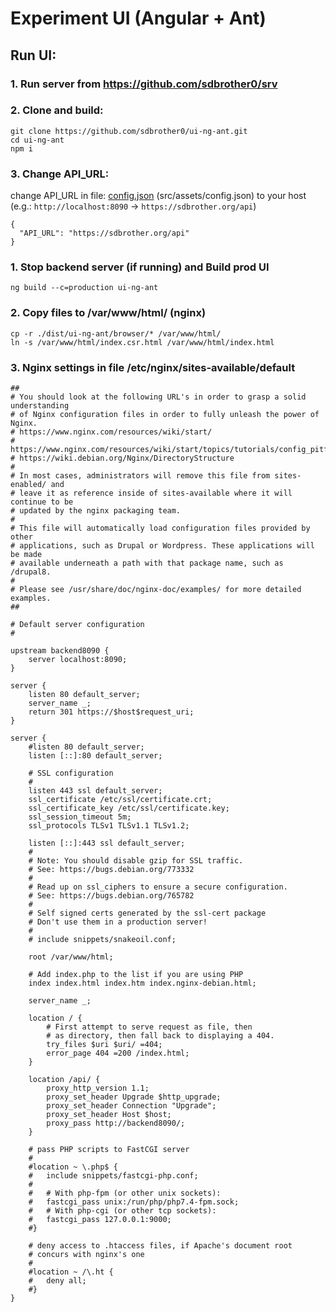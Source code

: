# Experiment UI (Angular + Ant)

## Run UI:

### 1. Run server from https://github.com/sdbrother0/srv

### 2. Clone and build:

```
git clone https://github.com/sdbrother0/ui-ng-ant.git
cd ui-ng-ant
npm i
```

### 3. Change API_URL:

change API_URL in file: [config.json](src/assets/config.json) (src/assets/config.json) to your host
(e.g.: `http://localhost:8090` -> `https://sdbrother.org/api`)
```
{
  "API_URL": "https://sdbrother.org/api"
}
```

### 1. Stop backend server (if running) and Build prod UI
```
ng build --c=production ui-ng-ant
```

### 2. Copy files to /var/www/html/ (nginx)
```
cp -r ./dist/ui-ng-ant/browser/* /var/www/html/
ln -s /var/www/html/index.csr.html /var/www/html/index.html
```

### 3. Nginx settings in file /etc/nginx/sites-available/default
```
##
# You should look at the following URL's in order to grasp a solid understanding
# of Nginx configuration files in order to fully unleash the power of Nginx.
# https://www.nginx.com/resources/wiki/start/
# https://www.nginx.com/resources/wiki/start/topics/tutorials/config_pitfalls/
# https://wiki.debian.org/Nginx/DirectoryStructure
#
# In most cases, administrators will remove this file from sites-enabled/ and
# leave it as reference inside of sites-available where it will continue to be
# updated by the nginx packaging team.
#
# This file will automatically load configuration files provided by other
# applications, such as Drupal or Wordpress. These applications will be made
# available underneath a path with that package name, such as /drupal8.
#
# Please see /usr/share/doc/nginx-doc/examples/ for more detailed examples.
##

# Default server configuration
#

upstream backend8090 {
	server localhost:8090;
}

server {
	listen 80 default_server;
	server_name _;
	return 301 https://$host$request_uri;
}

server {
	#listen 80 default_server;
	listen [::]:80 default_server;

	# SSL configuration
	#
	listen 443 ssl default_server;
	ssl_certificate /etc/ssl/certificate.crt;
	ssl_certificate_key /etc/ssl/certificate.key;
	ssl_session_timeout 5m;
	ssl_protocols TLSv1 TLSv1.1 TLSv1.2;

	listen [::]:443 ssl default_server;
	#
	# Note: You should disable gzip for SSL traffic.
	# See: https://bugs.debian.org/773332
	#
	# Read up on ssl_ciphers to ensure a secure configuration.
	# See: https://bugs.debian.org/765782
	#
	# Self signed certs generated by the ssl-cert package
	# Don't use them in a production server!
	#
	# include snippets/snakeoil.conf;

	root /var/www/html;

	# Add index.php to the list if you are using PHP
	index index.html index.htm index.nginx-debian.html;

	server_name _;

	location / {
		# First attempt to serve request as file, then
		# as directory, then fall back to displaying a 404.
		try_files $uri $uri/ =404;
		error_page 404 =200 /index.html;
	}

	location /api/ {
		proxy_http_version 1.1;
		proxy_set_header Upgrade $http_upgrade;
		proxy_set_header Connection "Upgrade";
		proxy_set_header Host $host;
		proxy_pass http://backend8090/;
	}

	# pass PHP scripts to FastCGI server
	#
	#location ~ \.php$ {
	#	include snippets/fastcgi-php.conf;
	#
	#	# With php-fpm (or other unix sockets):
	#	fastcgi_pass unix:/run/php/php7.4-fpm.sock;
	#	# With php-cgi (or other tcp sockets):
	#	fastcgi_pass 127.0.0.1:9000;
	#}

	# deny access to .htaccess files, if Apache's document root
	# concurs with nginx's one
	#
	#location ~ /\.ht {
	#	deny all;
	#}
}
```
